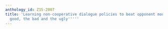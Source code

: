 ```yaml
---
anthology_id: Z15-2007
title: 'Learning non-cooperative dialogue policies to beat opponent models: ``The
  good, the bad and the ugly'''''
---
```


